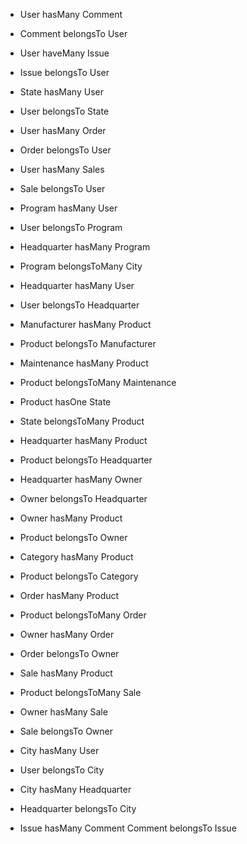 - User hasMany Comment
- Comment belongsTo User

- User haveMany Issue
- Issue belongsTo User

- State hasMany User
- User belongsTo State

- User hasMany Order
- Order belongsTo User

- User hasMany Sales
- Sale belongsTo User

- Program hasMany User
- User belongsTo Program

- Headquarter hasMany Program
- Program belongsToMany City

- Headquarter hasMany User
- User belongsTo Headquarter

- Manufacturer hasMany Product
- Product belongsTo Manufacturer

- Maintenance hasMany Product
- Product belongsToMany Maintenance

- Product hasOne State
- State belongsToMany Product

- Headquarter hasMany Product
- Product belongsTo Headquarter

- Headquarter hasMany Owner
- Owner belongsTo Headquarter

- Owner hasMany Product
- Product belongsTo Owner

- Category hasMany Product
- Product belongsTo Category

- Order hasMany Product
- Product belongsToMany Order

- Owner hasMany Order
- Order belongsTo Owner

- Sale hasMany Product
- Product belongsToMany Sale

- Owner hasMany Sale
- Sale belongsTo Owner

- City hasMany User
- User belongsTo City

- City hasMany Headquarter
- Headquarter belongsTo City

- Issue hasMany Comment
Comment belongsTo Issue
